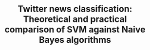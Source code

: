 ---
layout: publications
categories: publications 
title: "Twitter news classification: Theoretical and practical comparison of SVM against Naive Bayes algorithms"
authors: Inoshika Dilrukshi, Kasun De Zoysa
conference: 13th Advances in ICT for Emerging Regions (ICTer), 2013
conferenceinfo: 
---